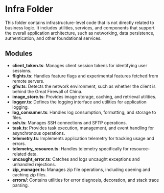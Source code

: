 # Infra Folder

This folder contains infrastructure-level code that is not directly related to business logic. It includes utilities, services, and components that support the overall application architecture, such as networking, data persistence, authentication, and other foundational services.

## Modules

- **client_token.ts**: Manages client session tokens for identifying user sessions.
- **flights.ts**: Handles feature flags and experimental features fetched from remote servers.
- **gfw.ts**: Detects the network environment, such as whether the client is behind the Great Firewall of China.
- **image_store.ts**: Provides image storage, caching, and retrieval utilities.
- **logger.ts**: Defines the logging interface and utilities for application logging.
- **log_consumer.ts**: Handles log consumption, formatting, and storage to files.
- **ssh.ts**: Manages SSH connections and SFTP operations.
- **task.ts**: Provides task execution, management, and event handling for asynchronous operations.
- **telemetry.ts**: Implements application telemetry for tracking usage and errors.
- **telemetry_resource.ts**: Handles telemetry specifically for resource-related data.
- **uncaught_error.ts**: Catches and logs uncaught exceptions and unhandled rejections.
- **zip_manager.ts**: Manages zip file operations, including opening and caching zip files.
- **errors/**: Contains utilities for error diagnosis, decoration, and stack trace parsing.

